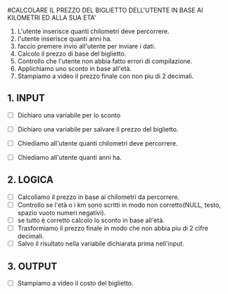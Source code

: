 #CALCOLARE IL PREZZO DEL BIGLIETTO DELL'UTENTE IN BASE AI KILOMETRI ED ALLA SUA ETA'


1. L'utente inserisce quanti chilometri deve percorrere.
2. l'utente inserisce quanti anni ha.
3. faccio premere invio all'utente per inviare i 
        dati.
4. Calcolo il prezzo di base del biglietto.
5. Controllo che l'utente non abbia fatto errori di 
        compilazione.
6. Applichiamo uno sconto in base all'età.
7. Stampiamo a video il prezzo finale con non piu di 
        2 decimali.

## 1. INPUT
- [ ] Dichiaro una variabile per lo sconto
- [ ] Dichiaro una variabile per salvare il prezzo 
        del biglietto.
- [ ] Chiediamo all'utente quanti chilometri deve 
        percorrere.
- [ ] Chiediamo all'utente quanti anni ha.


## 2. LOGICA
- [ ] Calcoliamo il prezzo in base ai chilometri da 
        percorrere.
- [ ] Controllo se l'età o i km sono scritti in modo 
        non corretto(NULL, testo, spazio vuoto
        numeri negativi).
- [ ] se tutto è corretto calcolo lo sconto in base 
        all'età.
- [ ] Trasformiamo il prezzo finale  in modo che non 
        abbia piu di 2 cifre decimali.
- [ ] Salvo il risultato nella variabile dichiarata 
        prima nell'input.

## 3. OUTPUT
- [ ] Stampiamo a video il costo del biglietto.